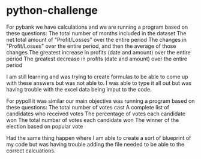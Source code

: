 # python-challenge
For pybank we have calculations and we are running a program based on these questions: 
The total number of months included in the dataset
The net total amount of "Profit/Losses" over the entire period
The changes in "Profit/Losses" over the entire period, and then the average of those changes
The greatest increase in profits (date and amount) over the entire period
The greatest decrease in profits (date and amount) over the entire period

I am still learning and was trying to create formulas to be able to come up with these answers but was not able to.
I was able to type it all out but was having trouble with the excel data being imput to the code. 

For pypoll it was similar our main objective was running a program based on these questions: 
The total number of votes cast
A complete list of candidates who received votes
The percentage of votes each candidate won
The total number of votes each candidate won
The winner of the election based on popular vote

Had the same thing happen where I am able to create a sort of blueprint of my code but was having trouble adding the file needed to be able to the 
correct calcuations. 
